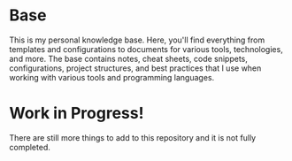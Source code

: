 # Base

This is my personal knowledge base. Here, you'll find everything from templates and configurations to documents for various tools, technologies, and more. The base contains notes, cheat sheets, code snippets, configurations, project structures, and best practices that I use when working with various tools and programming languages.

# Work in Progress!

There are still more things to add to this repository and it is not fully completed.
